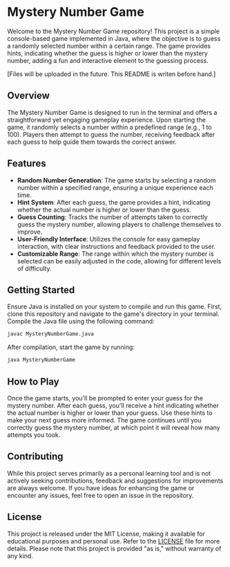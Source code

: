 # Mystery Number Game

Welcome to the Mystery Number Game repository! This project is a simple console-based game implemented in Java, where the objective is to guess a randomly selected number within a certain range. The game provides hints, indicating whether the guess is higher or lower than the mystery number, adding a fun and interactive element to the guessing process.


[Files will be uploaded in the future. This README is writen before hand.]

## Overview

The Mystery Number Game is designed to run in the terminal and offers a straightforward yet engaging gameplay experience. Upon starting the game, it randomly selects a number within a predefined range (e.g., 1 to 100). Players then attempt to guess the number, receiving feedback after each guess to help guide them towards the correct answer.

## Features

- **Random Number Generation**: The game starts by selecting a random number within a specified range, ensuring a unique experience each time.
- **Hint System**: After each guess, the game provides a hint, indicating whether the actual number is higher or lower than the guess.
- **Guess Counting**: Tracks the number of attempts taken to correctly guess the mystery number, allowing players to challenge themselves to improve.
- **User-Friendly Interface**: Utilizes the console for easy gameplay interaction, with clear instructions and feedback provided to the user.
- **Customizable Range**: The range within which the mystery number is selected can be easily adjusted in the code, allowing for different levels of difficulty.

## Getting Started

Ensure Java is installed on your system to compile and run this game. First, clone this repository and navigate to the game's directory in your terminal. Compile the Java file using the following command:

```bash
javac MysteryNumberGame.java
```

After compilation, start the game by running:

```bash
java MysteryNumberGame
```

## How to Play

Once the game starts, you'll be prompted to enter your guess for the mystery number. After each guess, you'll receive a hint indicating whether the actual number is higher or lower than your guess. Use these hints to make your next guess more informed. The game continues until you correctly guess the mystery number, at which point it will reveal how many attempts you took.

## Contributing

While this project serves primarily as a personal learning tool and is not actively seeking contributions, feedback and suggestions for improvements are always welcome. If you have ideas for enhancing the game or encounter any issues, feel free to open an issue in the repository.

## License

This project is released under the MIT License, making it available for educational purposes and personal use. Refer to the [LICENSE](LICENSE) file for more details. Please note that this project is provided "as is," without warranty of any kind.
